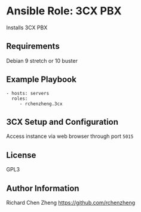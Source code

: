 Ansible Role: 3CX PBX
=========

Installs 3CX PBX

Requirements
------------

Debian 9 stretch or 10 buster

Example Playbook
----------------

    - hosts: servers
      roles:
         - rchenzheng.3cx

3CX Setup and Configuration
----------------

Access instance via web browser through port `5015`

License
-------

GPL3

Author Information
------------------
Richard Chen Zheng
https://github.com/rchenzheng
